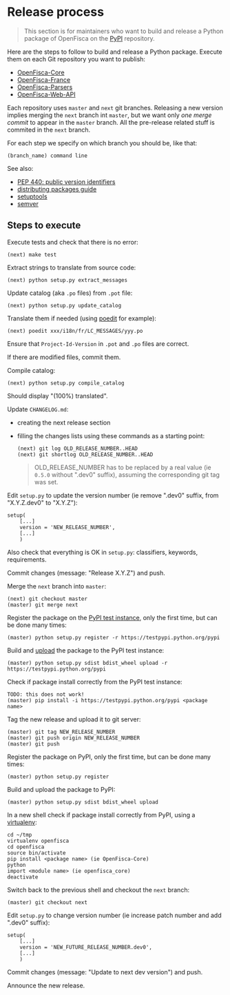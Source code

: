 # Release process

> This section is for maintainers who want to build and release a Python package of OpenFisca
> on the [PyPI](https://pypi.python.org/pypi) repository.

Here are the steps to follow to build and release a Python package.
Execute them on each Git repository you want to publish:
* [OpenFisca-Core](https://github.com/openfisca/openfisca-core)
* [OpenFisca-France](https://github.com/openfisca/openfisca-france)
* [OpenFisca-Parsers](https://github.com/openfisca/openfisca-parsers)
* [OpenFisca-Web-API](https://github.com/openfisca/openfisca-web-api)

Each repository uses `master` and `next` git branches.
Releasing a new version implies merging the `next` branch int `master`, but we want only *one merge commit* to appear in the `master` branch. All the pre-release related stuff is commited in the `next` branch.

For each step we specify on which branch you should be, like that:

    (branch_name) command line

See also:
* [PEP 440: public version identifiers](http://legacy.python.org/dev/peps/pep-0440/#public-version-identifiers)
* [distributing packages guide](https://python-packaging-user-guide.readthedocs.org/en/latest/distributing.html)
* [setuptools](https://pythonhosted.org/setuptools/setuptools.html)
* [semver](http://semver.org/)

## Steps to execute

Execute tests and check that there is no error:

    (next) make test

Extract strings to translate from source code:

    (next) python setup.py extract_messages

Update catalog (aka `.po` files) from `.pot` file:

    (next) python setup.py update_catalog

Translate them if needed (using [poedit](https://poedit.net/) for example):

    (next) poedit xxx/i18n/fr/LC_MESSAGES/yyy.po

Ensure that `Project-Id-Version` in `.pot` and `.po` files are correct.

If there are modified files, commit them.

Compile catalog:

    (next) python setup.py compile_catalog

Should display "(100%) translated".

Update `CHANGELOG.md`:

* creating the next release section
* filling the changes lists using these commands as a starting point:

  ```
  (next) git log OLD_RELEASE_NUMBER..HEAD
  (next) git shortlog OLD_RELEASE_NUMBER..HEAD
  ```

  > OLD_RELEASE_NUMBER has to be replaced by a real value (ie `0.5.0` without ".dev0" suffix), assuming the corresponding git tag was set.

Edit `setup.py` to update the version number (ie remove ".dev0" suffix, from "X.Y.Z.dev0" to "X.Y.Z"):

```
setup(
    [...]
    version = 'NEW_RELEASE_NUMBER',
    [...]
    )
```

Also check that everything is OK in `setup.py`: classifiers, keywords, requirements.

Commit changes (message: "Release X.Y.Z") and push.

Merge the `next` branch into `master`:

    (next) git checkout master
    (master) git merge next

Register the package on the [PyPI test instance](https://wiki.python.org/moin/TestPyPI), only the first time, but can be done many times:

    (master) python setup.py register -r https://testpypi.python.org/pypi

Build and [upload](https://python-packaging-user-guide.readthedocs.org/en/latest/distributing.html#uploading-your-project-to-pypi) the package to the PyPI test instance:

    (master) python setup.py sdist bdist_wheel upload -r https://testpypi.python.org/pypi

Check if package install correctly from the PyPI test instance:

    TODO: this does not work!
    (master) pip install -i https://testpypi.python.org/pypi <package name>

Tag the new release and upload it to git server:

    (master) git tag NEW_RELEASE_NUMBER
    (master) git push origin NEW_RELEASE_NUMBER
    (master) git push

Register the package on PyPI, only the first time, but can be done many times:

    (master) python setup.py register

Build and upload the package to PyPI:

    (master) python setup.py sdist bdist_wheel upload

In a new shell check if package install correctly from PyPI, using a [virtualenv](https://virtualenv.pypa.io/en/latest/):

    cd ~/tmp
    virtualenv openfisca
    cd openfisca
    source bin/activate
    pip install <package name> (ie OpenFisca-Core)
    python
    import <module name> (ie openfisca_core)
    deactivate

Switch back to the previous shell and checkout the `next` branch:

    (master) git checkout next

Edit `setup.py` to change version number (ie increase patch number and add ".dev0" suffix):

```
setup(
    [...]
    version = 'NEW_FUTURE_RELEASE_NUMBER.dev0',
    [...]
    )
```

Commit changes (message: "Update to next dev version") and push.

Announce the new release.
